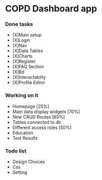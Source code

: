 # COPD Dashboard app

### Done tasks

- [X]Main setup
- [X]Login
- [X]Nav
- [X]Data Tables
- [X]Charts
- [X]Register
- [X]FAQ Section
- [X]Bd
- [X]Interactabilty
- [X]Profile Editor






### Working on it
- Homepage [25%]
- Main data display widgets [70%]
- New CRUD Routes [65%]
- Tables connected to db 
- Different access roles [50%]
- Education
- Test Results






### Todo list
- Design Choices
- Css
- Setting


